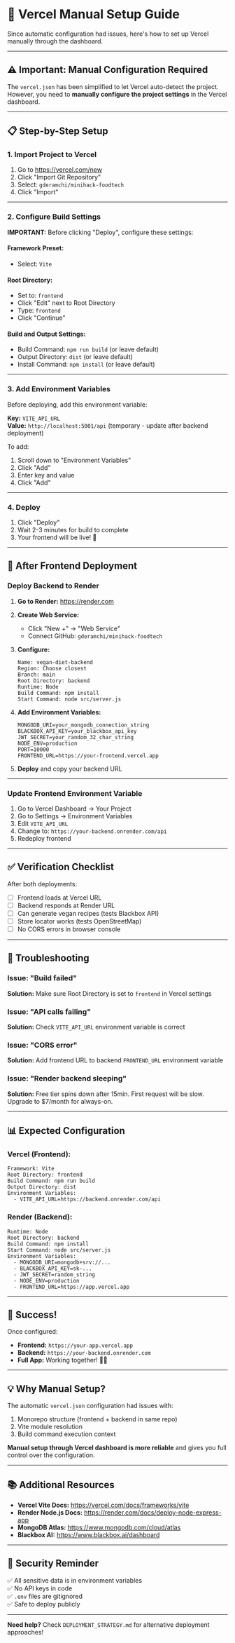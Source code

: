 # 🚀 Vercel Manual Setup Guide

Since automatic configuration had issues, here's how to set up Vercel manually through the dashboard.

---

## ⚠️ Important: Manual Configuration Required

The `vercel.json` has been simplified to let Vercel auto-detect the project. However, you need to **manually configure the project settings** in the Vercel dashboard.

---

## 📋 Step-by-Step Setup

### 1. Import Project to Vercel

1. Go to https://vercel.com/new
2. Click "Import Git Repository"
3. Select: `gderamchi/minihack-foodtech`
4. Click "Import"

---

### 2. Configure Build Settings

**IMPORTANT:** Before clicking "Deploy", configure these settings:

#### **Framework Preset:**
- Select: `Vite`

#### **Root Directory:**
- Set to: `frontend`
- Click "Edit" next to Root Directory
- Type: `frontend`
- Click "Continue"

#### **Build and Output Settings:**
- Build Command: `npm run build` (or leave default)
- Output Directory: `dist` (or leave default)
- Install Command: `npm install` (or leave default)

---

### 3. Add Environment Variables

Before deploying, add this environment variable:

**Key:** `VITE_API_URL`  
**Value:** `http://localhost:5001/api` (temporary - update after backend deployment)

To add:
1. Scroll down to "Environment Variables"
2. Click "Add"
3. Enter key and value
4. Click "Add"

---

### 4. Deploy

1. Click "Deploy"
2. Wait 2-3 minutes for build to complete
3. Your frontend will be live! 🎉

---

## 🎯 After Frontend Deployment

### Deploy Backend to Render

1. **Go to Render:** https://render.com
2. **Create Web Service:**
   - Click "New +" → "Web Service"
   - Connect GitHub: `gderamchi/minihack-foodtech`
   
3. **Configure:**
   ```
   Name: vegan-diet-backend
   Region: Choose closest
   Branch: main
   Root Directory: backend
   Runtime: Node
   Build Command: npm install
   Start Command: node src/server.js
   ```

4. **Add Environment Variables:**
   ```
   MONGODB_URI=your_mongodb_connection_string
   BLACKBOX_API_KEY=your_blackbox_api_key
   JWT_SECRET=your_random_32_char_string
   NODE_ENV=production
   PORT=10000
   FRONTEND_URL=https://your-frontend.vercel.app
   ```

5. **Deploy** and copy your backend URL

---

### Update Frontend Environment Variable

1. Go to Vercel Dashboard → Your Project
2. Go to Settings → Environment Variables
3. Edit `VITE_API_URL`
4. Change to: `https://your-backend.onrender.com/api`
5. Redeploy frontend

---

## ✅ Verification Checklist

After both deployments:

- [ ] Frontend loads at Vercel URL
- [ ] Backend responds at Render URL
- [ ] Can generate vegan recipes (tests Blackbox API)
- [ ] Store locator works (tests OpenStreetMap)
- [ ] No CORS errors in browser console

---

## 🐛 Troubleshooting

### Issue: "Build failed"
**Solution:** Make sure Root Directory is set to `frontend` in Vercel settings

### Issue: "API calls failing"
**Solution:** Check `VITE_API_URL` environment variable is correct

### Issue: "CORS error"
**Solution:** Add frontend URL to backend `FRONTEND_URL` environment variable

### Issue: "Render backend sleeping"
**Solution:** Free tier spins down after 15min. First request will be slow. Upgrade to $7/month for always-on.

---

## 📊 Expected Configuration

### Vercel (Frontend):
```
Framework: Vite
Root Directory: frontend
Build Command: npm run build
Output Directory: dist
Environment Variables:
  - VITE_API_URL=https://backend.onrender.com/api
```

### Render (Backend):
```
Runtime: Node
Root Directory: backend
Build Command: npm install
Start Command: node src/server.js
Environment Variables:
  - MONGODB_URI=mongodb+srv://...
  - BLACKBOX_API_KEY=sk-...
  - JWT_SECRET=random_string
  - NODE_ENV=production
  - FRONTEND_URL=https://app.vercel.app
```

---

## 🎊 Success!

Once configured:
- **Frontend:** `https://your-app.vercel.app`
- **Backend:** `https://your-backend.onrender.com`
- **Full App:** Working together! 🌱🚀

---

## 💡 Why Manual Setup?

The automatic `vercel.json` configuration had issues with:
1. Monorepo structure (frontend + backend in same repo)
2. Vite module resolution
3. Build command execution context

**Manual setup through Vercel dashboard is more reliable** and gives you full control over the configuration.

---

## 📚 Additional Resources

- **Vercel Vite Docs:** https://vercel.com/docs/frameworks/vite
- **Render Node.js Docs:** https://render.com/docs/deploy-node-express-app
- **MongoDB Atlas:** https://www.mongodb.com/cloud/atlas
- **Blackbox AI:** https://www.blackbox.ai/dashboard

---

## 🔐 Security Reminder

✅ All sensitive data is in environment variables  
✅ No API keys in code  
✅ `.env` files are gitignored  
✅ Safe to deploy publicly

---

**Need help?** Check `DEPLOYMENT_STRATEGY.md` for alternative deployment approaches!
